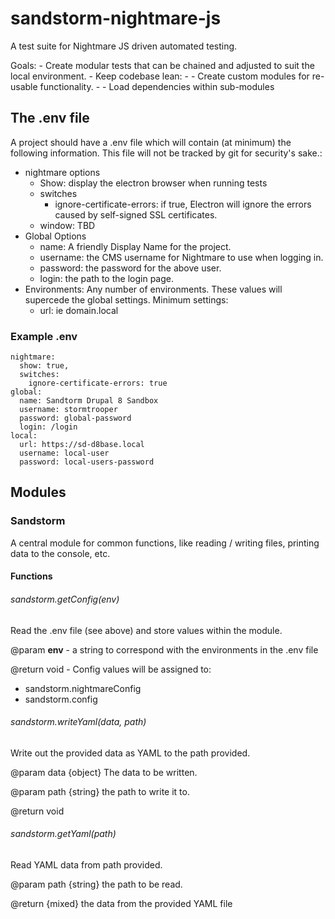 # sandstorm-nightmare-js
A test suite for Nightmare JS driven automated testing.

Goals:
	- Create modular tests that can be chained and adjusted  to suit the local environment.
	- Keep codebase lean: 
	- - Create custom modules for re-usable functionality.
	- - Load dependencies within sub-modules
## The .env file
A project should have a .env file which will contain (at minimum) the following information. This file will not be tracked by git for security's sake.:
- nightmare options
	- Show: display the electron browser when running tests
	- switches
		- ignore-certificate-errors: if true, Electron will ignore the errors caused by self-signed SSL certificates.
	- window: TBD
- Global Options
	- name: A friendly Display Name for the project.
	- username: the CMS username for Nightmare to use when logging in.
	- password: the password for the above user.
	- login: the path to the login page.
- Environments:
Any number of environments. These values will supercede the global settings. Minimum settings:
	- url: ie domain.local

### Example .env
	nightmare:
	  show: true,
	  switches:
	    ignore-certificate-errors: true
	global:
	  name: Sandtorm Drupal 8 Sandbox
	  username: stormtrooper
	  password: global-password
	  login: /login
	local:
	  url: https://sd-d8base.local
	  username: local-user
	  password: local-users-password
## Modules

### Sandstorm
A central module for common functions, like reading / writing files, printing data to the console, etc.

#### Functions

###### sandstorm.getConfig(env)
Read the .env file (see above) and store values within the module.

@param **env** - a string to correspond with the environments in the .env file

@return void - Config values will be assigned to:

- sandstorm.nightmareConfig
- sandstorm.config

###### sandstorm.writeYaml(data, path)
Write out the provided data as YAML to the path provided.

@param data {object} The data to be written.

@param path {string} the path to write it to.

@return void

###### sandstorm.getYaml(path)
Read YAML data from path provided.

@param path {string} the path to be read.

@return {mixed} the data from the provided YAML file